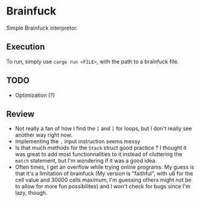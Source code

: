 # Brainfuck
Simple Brainfuck interpretor.

## Execution
To run, simply use ``cargo run <FILE>``, with <FILE> the path to a brainfuck file.

## TODO
- Optimization (?)

## Review
- Not really a fan of how I find the ``[`` and ``]`` for loops, but I don't really see another way right now.
- Implementing the ``,`` input instruction seems messy
- Is that much methods for the ``Stack`` struct good practice ? I thought it was great to add most functionnalities to it instead of cluttering the ``match`` statement, but I'm wondering if it was a good idea.
- Often times, I get an overflow while trying online programs. My guess is that it's a limitation of brainfuck (My version is "faithful", with u8 for the cell value and 30000 cells maximum, I'm guessing others might not be to allow for more fun possibilites) and I won't check for bugs since I'm lazy, though.